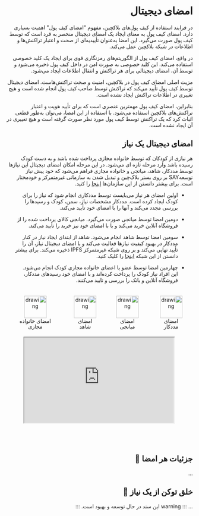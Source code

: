 <div dir="rtl" markdown="1">

# امضای دیجیتال

در فرایند استفاده از کیف پول‌های بلاکچین، مفهوم "امضای کیف پول" اهمیت بسیاری دارد. امضای کیف پول به معنای ایجاد یک امضای دیجیتال منحصر به فرد است که توسط کیف پول صورت می‌گیرد. این امضا به‌عنوان تأییدیه‌ای از صحت و اعتبار تراکنش‌ها و اطلاعات در شبکه بلاکچین عمل می‌کند.

در واقع، امضای کیف پول از الگوریتم‌های رمزنگاری قوی برای ایجاد یک کلید خصوصی استفاده می‌کند. این کلید خصوصی به صورت امن در داخل کیف پول ذخیره می‌شود و توسط آن، امضای دیجیتالی برای هر تراکنش و انتقال اطلاعات ایجاد می‌شود.

مزیت اصلی امضای کیف پول در بلاکچین، امنیت و صحت تراکنش‌هاست. امضای دیجیتال توسط کیف پول تأیید می‌کند که تراکنش توسط صاحب کیف پول انجام شده است و هیچ تغییری در اطلاعات تراکنش ایجاد نشده است.

بنابراین، امضای کیف پول مهمترین عنصری است که برای تأیید هویت و اعتبار تراکنش‌های بلاکچین استفاده می‌شود. با استفاده از این امضا، می‌توان به‌طور قطعی اثبات کرد که یک تراکنش توسط کیف پول مورد نظر صورت گرفته است و هیچ تغییری در آن ایجاد نشده است.

## امضای دیجیتال یک نیاز

هر نیازی از کودکان که توسط خانواده مجازی پرداخت شده باشد و به دست کودک رسیده باشد وارد مرحله تازه ای می‌شود. در این مرحله امکان امضای دیجیتال این نیازها توسط مددکار، شاهد، میاتجی و خانواده مجازی فراهم می‌شود که خود پیش نیاز توسعهSAY بر روی بستر بلاک‌چین و تبدیل شدن به سازمانی غیرمتمرکز و خودمختار است. برای بیشتر دانستن از این سازمان‌ها <a href="https://ethereum.org/fa/dao/" target="_blank">اینجا</a> را کنید.

- اولین امضای هر نیاز می‌بایست توسط مددکاری انجام شود که نیاز را برای کودک ایجاد کرده است. مددکار مشخصات نیاز، سمن، کودک و رسیدها را بررسی مجدد می‌کند و آنها را با امضای خود تأیید می‌کند.

- دومین امضا توسط میانجی صورت می‌گیرد. میانجی کالای پرداخت شده را از فروشگاه‌ آنلاین خرید می‌کند و با با امضای خود نیز خرید را تأیید می‌کند.

- سومین امضا توسط شاهد انجام می‌شود. شاهد از ابتدای ایجاد نیاز در کنار مددکار در بهبود کیفیت نیاز‌ها فعالیت می‌کند و با امضای دیجیتال نیاز، آن را تأیید نهایی می‌کند و بر روی شبکه غیرمتمرکز IPFS ذخیره می‌کند. برای بیشتر دانستن از این شبکه <a href="https://ipfs.tech/" target="_blank">اینجا</a> را کلیک کنید.

- چهارمین امضا توسط عضو یا اعضای خانواده مجازی کودک انجام می‌شود. این افراد نیاز کودک را پرداخت کرده‌اند و با امضای خود رسیدهای مددکار، فروشگاه آنلاین و بانک را بررسی و تایید می‌کنند.
<div style="display: flex; justify-content:center; flex-wrap: nowrap; ">
    <div  style="margin: 20px;  text-align: center;">
        <img src="/images/signature.svg" alt="drawing" width="60"/>
        <p style=" text-align: center;  line-height: 15px;  font-size: 14px; margin: 0">
            امضای مددکار
        </p>
    </div>
    <div  style="margin: 20px;  text-align: center;">
        <img src="/images/signature-pink.svg" alt="drawing" width="60"/>
        <p style=" text-align: center;  line-height: 15px;  font-size: 14px; margin: 0">
            امضای میانجی
        </p>
    </div>
    <div  style="margin: 20px;  text-align: center;">
        <img src="/images/signature-blue.svg" alt="drawing" width="60"/>
        <p style=" text-align: center;  line-height: 15px;  font-size: 14px; margin: 0">
            امضای شاهد
        </p>
    </div>
    <div  style="margin: 20px;  text-align: center;">
        <img src="/images/signature-gold.svg" alt="drawing" width="60"/>
        <p style=" text-align: center;  line-height: 15px;  font-size: 14px; margin: 0">
            امضای خانواده مجازی
        </p>
    </div>
</div>

<style>.h_iframe-aparat_embed_frame{position:relative;}.h_iframe-aparat_embed_frame .ratio{display:block;width:100%;height:auto;}.h_iframe-aparat_embed_frame iframe{position:absolute;top:0;left:0;width:80%;height:80%;}</style>
<div class="h_iframe-aparat_embed_frame">
    <span style="display: block;padding-top: 57%;"></span>
    <iframe style="right: 0px;margin: auto" src="https://www.aparat.com/video/video/embed/videohash/D5V7L/vt/frame"  allowFullScreen="true" webkitallowfullscreen="true" mozallowfullscreen="true"></iframe>
</div>

## جزئیات هر امضا 🚧

<!-- ### مددکار
### شاهد
### میانجی
### خانواده مجازی  -->

...

## خلق توکن از یک نیاز 🚧

...
::: warning
این سند در حال توسعه و بهبود است.
:::

</div>
